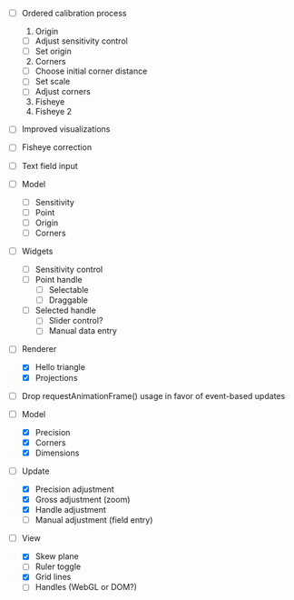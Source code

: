 - [ ] Ordered calibration process
  1. Origin
    - [ ] Adjust sensitivity control
    - [ ] Set origin
  2. Corners
    - [ ] Choose initial corner distance
    - [ ] Set scale
    - [ ] Adjust corners
  3. Fisheye
  4. Fisheye 2

- [ ] Improved visualizations
- [ ] Fisheye correction
- [ ] Text field input

- [ ] Model
  - [ ] Sensitivity
  - [ ] Point
  - [ ] Origin
  - [ ] Corners

- [ ] Widgets
  - [ ] Sensitivity control
  - [ ] Point handle
    - [ ] Selectable
    - [ ] Draggable
  - [ ] Selected handle
    - [ ] Slider control?
    - [ ] Manual data entry

- [ ] Renderer
  - [x] Hello triangle
  - [x] Projections

- [ ] Drop requestAnimationFrame() usage in favor of event-based updates


- [ ] Model
  - [x] Precision
  - [x] Corners
  - [x] Dimensions
- [ ] Update
  - [x] Precision adjustment
  - [x] Gross adjustment (zoom)
  - [x] Handle adjustment
  - [ ] Manual adjustment (field entry)
- [ ] View
  - [x] Skew plane
  - [ ] Ruler toggle
  - [x] Grid lines
  - [ ] Handles (WebGL or DOM?)
